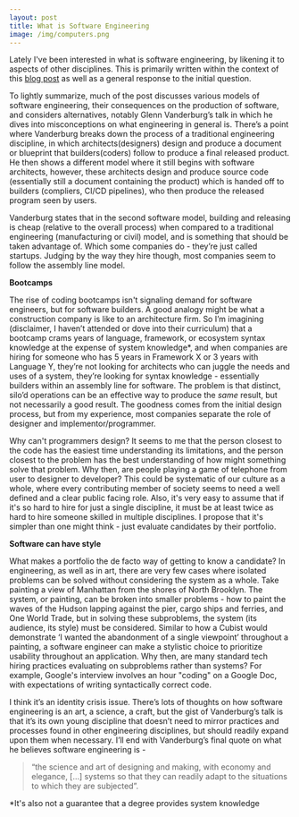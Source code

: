 ```yaml
---
layout: post
title: What is Software Engineering
image: /img/computers.png
---
```


Lately I've been interested in what is software engineering, by likening it to aspects of other disciplines. This is primarily written within the context of this [blog post](https://lispcast.com/software-factory) as well as a general response to the initial question.

To lightly summarize, much of the post discusses various models of software engineering, their consequences on the production of software, and considers alternatives, notably Glenn Vanderburg’s talk in which he dives into misconceptions on what engineering in general is. There’s a point where Vanderburg breaks down the process of a traditional engineering discipline, in which architects(designers) design and produce a document or blueprint that builders(coders) follow to produce a final released product. He then shows a different model where it still begins with software architects, however, these architects design and produce source code (essentially still a document containing the product) which is handed off to builders (compliers, CI/CD pipelines), who then produce the released program seen by users. 

Vanderburg states that in the second software model, building and releasing is cheap (relative to the overall process) when compared to a traditional engineering (manufacturing or civil) model, and is something that should be taken advantage of. Which some companies do - they’re just called startups. Judging by the way they hire though, most companies seem to follow the assembly line model. 

**Bootcamps**

The rise of coding bootcamps isn't signaling demand for software engineers, but for software builders. A good analogy might be what a construction company is like to an architecture firm. So I’m imagining (disclaimer, I haven’t attended or dove into their curriculum) that a bootcamp crams years of language, framework, or ecosystem syntax knowledge at the expense of system knowledge\*, and when companies are hiring for someone who has 5 years in Framework X or 3 years with Language Y, they’re not looking for architects who can juggle the needs and uses of a system, they’re looking for syntax knowledge - essentially builders within an assembly line for software. The problem is that distinct, silo’d operations can be an effective way to produce the *same* result, but not necessarily a good result. The goodness comes from the initial design process, but from my experience, most companies separate the role of designer and implementor/programmer.

Why can't programmers design? It seems to me that the person closest to the code has the easiest time understanding its limitations, and the person closest to the problem has the best understanding of how might something solve that problem. Why then, are people playing a game of telephone from user to designer to developer? This could be systematic of our culture as a whole, where every contributing member of society seems to need a well defined and a clear public facing role. Also, it's very easy to assume that if it's so hard to hire for just a single discipline, it must be at least twice as hard to hire someone skilled in multiple disciplines. I propose that it's simpler than one might think - just evaluate candidates by their portfolio.

**Software can have style**

What makes a portfolio the de facto way of getting to know a candidate? In engineering, as well as in art, there are very few cases where isolated problems can be solved without considering the system as a whole. Take painting a view of Manhattan from the shores of North Brooklyn. The system, or painting, can be broken into smaller problems - how to paint the waves of the Hudson lapping against the pier, cargo ships and ferries, and One World Trade, but in solving these subproblems, the system (its audience, its style) must be considered. Similar to how a Cubist would demonstrate ‘I wanted the abandonment of a single viewpoint’ throughout a painting, a software engineer can make a stylistic choice to prioritize usability throughout an application. Why then, are many standard tech hiring practices evaluating on subproblems rather than systems? For example, Google's interview involves an hour "coding" on a Google Doc, with expectations of writing syntactically correct code. 

I think it’s an identity crisis issue. There’s lots of thoughts on how software engineering is an art, a science, a craft, but the gist of Vanderburg’s talk is that it’s its own young discipline that doesn’t need to mirror practices and processes found in other engineering disciplines, but should readily expand upon them when necessary. I’ll end with Vanderburg’s final quote on what he believes software engineering is -

>“the science and art of designing and making, with economy and elegance, […] systems so that they can readily adapt to the situations to which they are subjected”. 


\*It's also not a guarantee that a degree provides system knowledge
